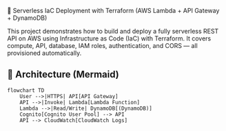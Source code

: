 🚀 Serverless IaC Deployment with Terraform (AWS Lambda + API Gateway + DynamoDB)

This project demonstrates how to build and deploy a fully serverless REST API on AWS using Infrastructure as Code (IaC) with Terraform.
It covers compute, API, database, IAM roles, authentication, and CORS — all provisioned automatically.

## 🧠 Architecture (Mermaid)

```mermaid
flowchart TD
    User -->|HTTPS| API[API Gateway]
    API -->|Invoke| Lambda[Lambda Function]
    Lambda -->|Read/Write| DynamoDB[(DynamoDB)]
    Cognito[Cognito User Pool] --> API
    API --> CloudWatch[CloudWatch Logs]

